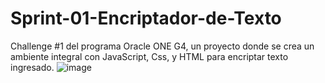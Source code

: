 # Sprint-01-Encriptador-de-Texto
Challenge #1 del programa Oracle ONE G4, un proyecto donde se crea un ambiente integral con JavaScript, Css, y HTML para encriptar texto ingresado.
![image](https://user-images.githubusercontent.com/111110959/232632814-a80870a3-f7c8-48bd-adb6-3ac45559d7c8.png)

